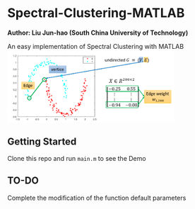 # Spectral-Clustering-MATLAB
**Author: Liu Jun-hao (South China University of Technology)**

An easy implementation of Spectral Clustering with MATLAB
<img src=img/intro.png width = "75%" height = "75%" align=center />


## Getting Started
Clone this repo and run `main.m` to see the Demo

## TO-DO
Complete the modification of the function default parameters
